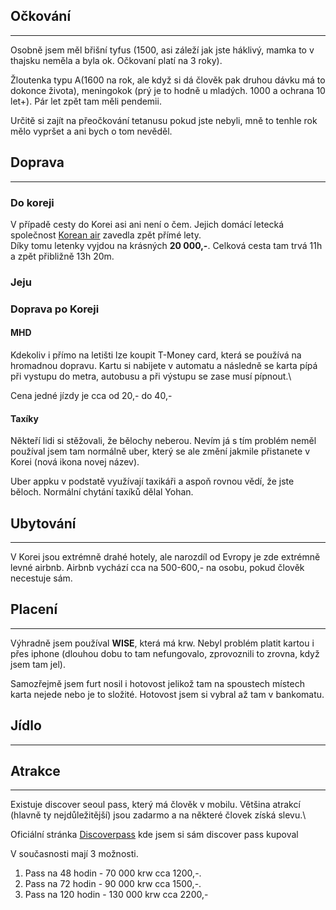 ## Očkování
***

Osobně jsem měl břišní tyfus (1500, asi záleží jak jste háklivý, mamka to v thajsku neměla a byla ok. Očkovaní platí na 3 roky).

Žloutenka typu A(1600 na rok, ale když si dá člověk pak druhou dávku má to dokonce života), meningokok (prý je to hodně u mladých. 1000 a ochrana 10 let+). Pár let zpět tam měli pendemii.

Určitě si zajít na přeočkování tetanusu pokud jste nebyli, mně to tenhle rok mělo vypršet a ani bych o tom nevěděl.

## Doprava
***

### Do koreji
V případě cesty do Korei asi ani není o čem. Jejich domácí letecká společnost [Korean air](https://www.koreanair.com/) zavedla zpět přímé lety.\
Díky tomu letenky vyjdou na krásných **20 000,-**. Celková cesta tam trvá 11h a zpět přibližně 13h 20m.


### Jeju

### Doprava po Koreji

#### MHD
Kdekoliv i přímo na letišti lze koupit T-Money card, která se používá na hromadnou dopravu. Kartu si nabijete v automatu a následně se karta pípá při vystupu do metra, autobusu a při
výstupu se zase musí pípnout.\

Cena jedné jízdy je cca od 20,- do 40,- 

#### Taxíky
Někteří lidi si stěžovali, že bělochy neberou. Nevím já s tím problém neměl používal jsem tam normálně uber, který se ale změní jakmile přistanete v Korei (nová ikona novej název). 

Uber appku v podstatě využívají taxikáři a aspoň rovnou vědí, že jste běloch. Normální chytání taxíků dělal Yohan.


## Ubytování
***

V Korei jsou extrémně drahé hotely, ale narozdíl od Evropy je zde extrémně levné airbnb. Airbnb vychází cca na 500-600,- na osobu, pokud člověk necestuje sám.

## Placení
***

Výhradně jsem používal **WISE**, která má krw. Nebyl problém platit kartou i přes iphone (dlouhou dobu to tam nefungovalo, zprovoznili to  zrovna, když jsem tam jel).

Samozřejmě jsem furt nosil i hotovost jelikož tam na spoustech místech karta nejede nebo je to složité. Hotovost jsem si vybral až tam v bankomatu.

## Jídlo 
***


## Atrakce
***
Existuje discover seoul pass, který má člověk v mobilu. Většina atrakcí (hlavně ty nejdůležitější) jsou zadarmo a na některé človek získá slevu.\

Oficiální stránka [Discoverpass](https://www.discoverseoulpass.com/app/pass) kde jsem si sám discover pass kupoval

V současnosti mají 3 možnosti.
1. Pass na 48 hodin - 70 000 krw cca 1200,-.
2. Pass na 72 hodin - 90 000 krw cca 1500,-.
3. Pass na 120 hodin - 130 000 krw cca 2200,-

